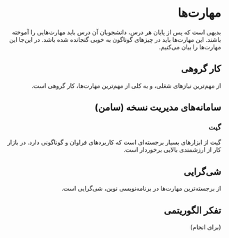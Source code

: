 <div dir="rtl">

# مهارت‌ها

بدیهی است که پس از پایان هر درس، دانشجویان آن درس باید مهارت‌هایی را آموخته باشند. این مهارت‌ها باید در چیزهای گوناگون به خوبی گنجانده شده باشد. در این‌جا این مهارت‌ها را بیان می‌کنیم.

## کار گروهی

از مهم‌ترین نیازهای شغلی، و به کلی از مهم‌ترین مهارت‌ها، کار گروهی است.

## سامانه‌های مدیریت نسخه (سامن)

### گیت

گیت از ابزارهای بسیار برجسته‌ای است که کاربردهای فراوان و گوناگونی دارد. در بازار کار از ارزشمندی بالایی برخوردار است.

## شی‌گرایی

از برجسته‌ترین مهارت‌ها در برنامه‌نویسی نوین، شی‌گرایی است.

## تفکر الگوریتمی

(برای انجام)

</div>

